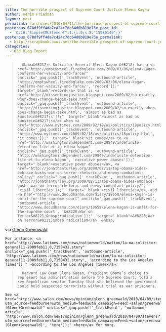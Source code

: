 ```yaml
---
title: The horrible prospect of Supreme Court Justice Elena Kagan
author: Kerim Friedman
layout: post
permalink: /archives/2010/04/11/the-horrible-prospect-of-supreme-court-justice-elena-kagan/
posterous_678df9ff4da7c424c7dc64d0b819e75e_post_id:
  - 'O:16:"SimpleXMLElement":1:{i:0;s:8:"15986149";}'
posterous_678df9ff4da7c424c7dc64d0b819e75e_permalink:
  - http://scrapbook.oxus.net/the-horrible-prospect-of-supreme-court-justic
categories:
  - Old Blog Import
---
```

<div class="posterous_bookmarklet_entry">
  <blockquote class="posterous_long_quote">
    
      Obama&#8217;s Solicitor General Elena Kagan &#8212; has a <a href="http://emptywheel.firedoglake.com/2009/03/06/elena-kagan-confirms-her-vacuity-and-farce/" onclick="_gaq.push(['_trackEvent', 'outbound-article', 'http://emptywheel.firedoglake.com/2009/03/06/elena-kagan-confirms-her-vacuity-and-farce/', 'record']);"  target="_blank">record</a> that is <a href="http://dissentingjustice.blogspot.com/2009/02/so-exactly-when-does-change-begin-take.html" onclick="_gaq.push(['_trackEvent', 'outbound-article', 'http://dissentingjustice.blogspot.com/2009/02/so-exactly-when-does-change-begin-take.html', 'almost as bad as Sunstein&#8217;s']);"  target="_blank">almost as bad as Sunstein&#8217;s</a> when <a href="http://www.nytimes.com/2009/02/18/us/politics/18policy.html" onclick="_gaq.push(['_trackEvent', 'outbound-article', 'http://www.nytimes.com/2009/02/18/us/politics/18policy.html', 'it comes']);"  target="_blank">it comes</a> to <a href="http://washingtonindependent.com/29849/indefinite-detention-lite-et-tu-elena-kagan" onclick="_gaq.push(['_trackEvent', 'outbound-article', 'http://washingtonindependent.com/29849/indefinite-detention-lite-et-tu-elena-kagan', 'executive power abuses']);"  target="_blank">executive power abuses</a>, <a href="http://jonathanturley.org/2009/02/11/top-obama-aides-embrace-bushs-war-on-terror-rhetoric-and-enemy-combatant-policy/" onclick="_gaq.push(['_trackEvent', 'outbound-article', 'http://jonathanturley.org/2009/02/11/top-obama-aides-embrace-bushs-war-on-terror-rhetoric-and-enemy-combatant-policy/', 'civil liberties']);"  target="_blank">civil liberties</a>, and <a href="http://www.docudharma.com/diary/19659/elena-kagan-is-unfit-for-the-supreme-court" onclick="_gaq.push(['_trackEvent', 'outbound-article', 'http://www.docudharma.com/diary/19659/elena-kagan-is-unfit-for-the-supreme-court', '&#8220;War on Terror&#8221;&nbsp;radicalism']);"  target="_blank">&#8220;War on Terror&#8221;&nbsp;radicalism</a>. &nbsp;
    
  </blockquote>
  
  <div class="posterous_quote_citation">
    via <a href="http://www.salon.com/news/opinion/glenn_greenwald/2010/03/26/court" onclick="_gaq.push(['_trackEvent', 'outbound-article', 'http://www.salon.com/news/opinion/glenn_greenwald/2010/03/26/court', 'Glenn Greenwald']);" >Glenn Greenwald</a>
  
  
  
    For instance: <a href="http://www.latimes.com/news/nationworld/nation/la-na-solicitor-general11-2009feb11,0,7158432.story" onclick="_gaq.push(['_trackEvent', 'outbound-article', 'http://www.latimes.com/news/nationworld/nation/la-na-solicitor-general11-2009feb11,0,7158432.story', 'according to the Los Angeles Times']);" >according to the Los Angeles Times</a>:
  
  
  <blockquote class="posterous_medium_quote">
    
      Harvard Law Dean Elena Kagan, President Obama’s choice to represent his administration before the Supreme Court, told a key Republican senator Tuesday that she believed the government could hold suspected terrorists without trial as war prisoners.
    
  </blockquote>
  
  
    See <a href="http://www.salon.com/news/opinion/glenn_greenwald/2010/04/09/stevens?utm_source=feedburner&utm_medium=feed&utm_campaign=Feed:+salon/greenwald+(Glenn+Greenwald)" onclick="_gaq.push(['_trackEvent', 'outbound-article', 'http://www.salon.com/news/opinion/glenn_greenwald/2010/04/09/stevens?utm_source=feedburner&utm_medium=feed&utm_campaign=Feed:+salon/greenwald+(Glenn+Greenwald)', 'here']);" >here</a> for more.
  


